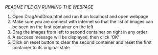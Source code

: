 *README FILE ON RUNNING THE WEBPAGE*

1. Open DragAndDrop.html and run it on localhost and open webpage
2. Make sure you are connect with internet so that the list of images can be seen on the first container on the left
3. Drag the images from left to second container on right in any order
4. A success message will be displayed, then click 'OK'
5. Click on reset button to clear the second container and reset the first container to its original state
